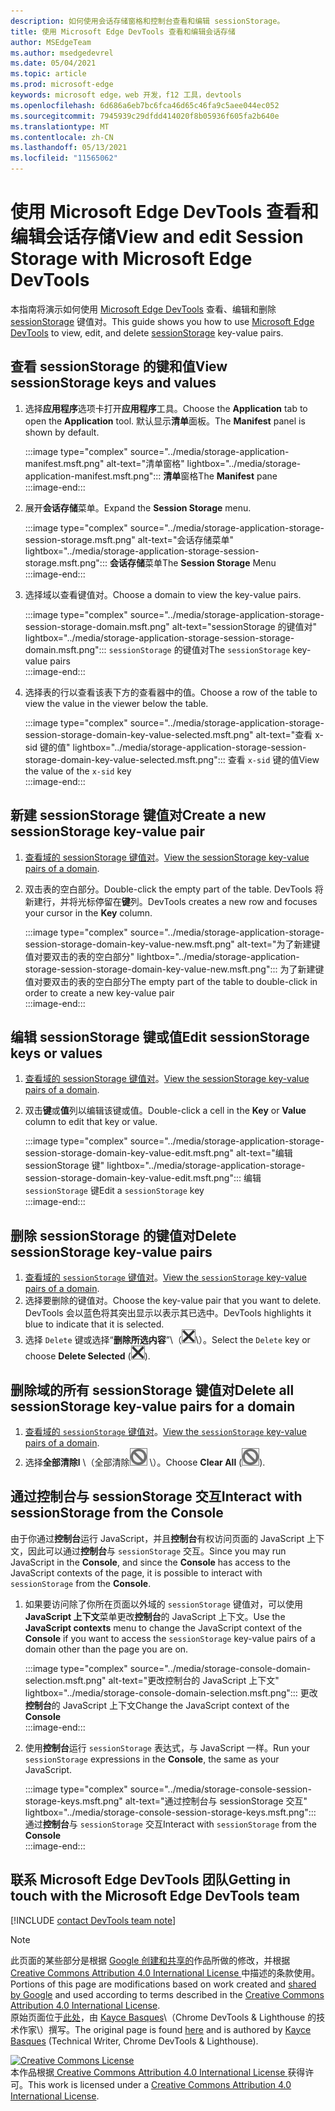 ```yaml
---
description: 如何使用会话存储窗格和控制台查看和编辑 sessionStorage。
title: 使用 Microsoft Edge DevTools 查看和编辑会话存储
author: MSEdgeTeam
ms.author: msedgedevrel
ms.date: 05/04/2021
ms.topic: article
ms.prod: microsoft-edge
keywords: microsoft edge，web 开发，f12 工具，devtools
ms.openlocfilehash: 6d686a6eb7bc6fca46d65c46fa9c5aee044ec052
ms.sourcegitcommit: 7945939c29dfdd414020f8b05936f605fa2b640e
ms.translationtype: MT
ms.contentlocale: zh-CN
ms.lasthandoff: 05/13/2021
ms.locfileid: "11565062"
---
```

<!-- Copyright Kayce Basques 

   Licensed under the Apache License, Version 2.0 (the "License");
   you may not use this file except in compliance with the License.
   You may obtain a copy of the License at

       https://www.apache.org/licenses/LICENSE-2.0

   Unless required by applicable law or agreed to in writing, software
   distributed under the License is distributed on an "AS IS" BASIS,
   WITHOUT WARRANTIES OR CONDITIONS OF ANY KIND, either express or implied.
   See the License for the specific language governing permissions and
   limitations under the License.  -->
# <a name="view-and-edit-session-storage-with-microsoft-edge-devtools"></a><span data-ttu-id="27b44-104">使用 Microsoft Edge DevTools 查看和编辑会话存储</span><span class="sxs-lookup"><span data-stu-id="27b44-104">View and edit Session Storage with Microsoft Edge DevTools</span></span>  

<span data-ttu-id="27b44-105">本指南将演示如何使用 [Microsoft Edge DevTools][MicrosoftEdgeDevTools] 查看、编辑和删除 [sessionStorage][MDNSessionStorage] 键值对。</span><span class="sxs-lookup"><span data-stu-id="27b44-105">This guide shows you how to use [Microsoft Edge DevTools][MicrosoftEdgeDevTools] to view, edit, and delete [sessionStorage][MDNSessionStorage] key-value pairs.</span></span>  

## <a name="view-sessionstorage-keys-and-values"></a><span data-ttu-id="27b44-106">查看 sessionStorage 的键和值</span><span class="sxs-lookup"><span data-stu-id="27b44-106">View sessionStorage keys and values</span></span>  

1.  <span data-ttu-id="27b44-107">选择**应用程序**选项卡打开**应用程序**工具。</span><span class="sxs-lookup"><span data-stu-id="27b44-107">Choose the **Application** tab to open the **Application** tool.</span></span>  <span data-ttu-id="27b44-108">默认显示**清单**面板。</span><span class="sxs-lookup"><span data-stu-id="27b44-108">The **Manifest** panel is shown by default.</span></span>  
    
    :::image type="complex" source="../media/storage-application-manifest.msft.png" alt-text="清单窗格" lightbox="../media/storage-application-manifest.msft.png":::
       <span data-ttu-id="27b44-110">**清单**窗格</span><span class="sxs-lookup"><span data-stu-id="27b44-110">The **Manifest** pane</span></span>  
    :::image-end:::  
    
1.  <span data-ttu-id="27b44-111">展开**会话存储**菜单。</span><span class="sxs-lookup"><span data-stu-id="27b44-111">Expand the **Session Storage** menu.</span></span>  
    
    :::image type="complex" source="../media/storage-application-storage-session-storage.msft.png" alt-text="会话存储菜单" lightbox="../media/storage-application-storage-session-storage.msft.png":::
       <span data-ttu-id="27b44-113">**会话存储**菜单</span><span class="sxs-lookup"><span data-stu-id="27b44-113">The **Session Storage** Menu</span></span>  
    :::image-end:::  
    
1.  <span data-ttu-id="27b44-114">选择域以查看键值对。</span><span class="sxs-lookup"><span data-stu-id="27b44-114">Choose a domain to view the key-value pairs.</span></span>  
    
    :::image type="complex" source="../media/storage-application-storage-session-storage-domain.msft.png" alt-text="sessionStorage 的键值对" lightbox="../media/storage-application-storage-session-storage-domain.msft.png":::
       <span data-ttu-id="27b44-116">`sessionStorage` 的键值对</span><span class="sxs-lookup"><span data-stu-id="27b44-116">The `sessionStorage` key-value pairs</span></span>  
    :::image-end:::  
    
1.  <span data-ttu-id="27b44-117">选择表的行以查看该表下方的查看器中的值。</span><span class="sxs-lookup"><span data-stu-id="27b44-117">Choose a row of the table to view the value in the viewer below the table.</span></span>  
    
    :::image type="complex" source="../media/storage-application-storage-session-storage-domain-key-value-selected.msft.png" alt-text="查看 x-sid 键的值" lightbox="../media/storage-application-storage-session-storage-domain-key-value-selected.msft.png":::
       <span data-ttu-id="27b44-119">查看 `x-sid` 键的值</span><span class="sxs-lookup"><span data-stu-id="27b44-119">View the value of the `x-sid` key</span></span>  
    :::image-end:::  
    
## <a name="create-a-new-sessionstorage-key-value-pair"></a><span data-ttu-id="27b44-120">新建 sessionStorage 键值对</span><span class="sxs-lookup"><span data-stu-id="27b44-120">Create a new sessionStorage key-value pair</span></span>  

1.  <span data-ttu-id="27b44-121">[查看域的 sessionStorage 键值对](#view-sessionstorage-keys-and-values)。</span><span class="sxs-lookup"><span data-stu-id="27b44-121">[View the sessionStorage key-value pairs of a domain](#view-sessionstorage-keys-and-values).</span></span>  
1.  <span data-ttu-id="27b44-122">双击表的空白部分。</span><span class="sxs-lookup"><span data-stu-id="27b44-122">Double-click the empty part of the table.</span></span>  <span data-ttu-id="27b44-123">DevTools 将新建行，并将光标停留在**键**列。</span><span class="sxs-lookup"><span data-stu-id="27b44-123">DevTools creates a new row and focuses your cursor in the **Key** column.</span></span>  
    
    :::image type="complex" source="../media/storage-application-storage-session-storage-domain-key-value-new.msft.png" alt-text="为了新建键值对要双击的表的空白部分" lightbox="../media/storage-application-storage-session-storage-domain-key-value-new.msft.png":::
       <span data-ttu-id="27b44-125">为了新建键值对要双击的表的空白部分</span><span class="sxs-lookup"><span data-stu-id="27b44-125">The empty part of the table to double-click in order to create a new key-value pair</span></span>  
    :::image-end:::  
    
## <a name="edit-sessionstorage-keys-or-values"></a><span data-ttu-id="27b44-126">编辑 sessionStorage 键或值</span><span class="sxs-lookup"><span data-stu-id="27b44-126">Edit sessionStorage keys or values</span></span>  

1.  <span data-ttu-id="27b44-127">[查看域的 sessionStorage 键值对](#view-sessionstorage-keys-and-values)。</span><span class="sxs-lookup"><span data-stu-id="27b44-127">[View the sessionStorage key-value pairs of a domain](#view-sessionstorage-keys-and-values).</span></span>  
1.  <span data-ttu-id="27b44-128">双击**键**或**值**列以编辑该键或值。</span><span class="sxs-lookup"><span data-stu-id="27b44-128">Double-click a cell in the **Key** or **Value** column to edit that key or value.</span></span>  
    
    :::image type="complex" source="../media/storage-application-storage-session-storage-domain-key-value-edit.msft.png" alt-text="编辑 sessionStorage 键" lightbox="../media/storage-application-storage-session-storage-domain-key-value-edit.msft.png":::
       <span data-ttu-id="27b44-130">编辑 `sessionStorage` 键</span><span class="sxs-lookup"><span data-stu-id="27b44-130">Edit a `sessionStorage` key</span></span>  
    :::image-end:::  
    
## <a name="delete-sessionstorage-key-value-pairs"></a><span data-ttu-id="27b44-131">删除 sessionStorage 的键值对</span><span class="sxs-lookup"><span data-stu-id="27b44-131">Delete sessionStorage key-value pairs</span></span>  

1.  <span data-ttu-id="27b44-132">[查看域的 `sessionStorage` 键值对](#view-sessionstorage-keys-and-values)。</span><span class="sxs-lookup"><span data-stu-id="27b44-132">[View the `sessionStorage` key-value pairs of a domain](#view-sessionstorage-keys-and-values).</span></span>  
1.  <span data-ttu-id="27b44-133">选择要删除的键值对。</span><span class="sxs-lookup"><span data-stu-id="27b44-133">Choose the key-value pair that you want to delete.</span></span>  <span data-ttu-id="27b44-134">DevTools 会以蓝色将其突出显示以表示其已选中。</span><span class="sxs-lookup"><span data-stu-id="27b44-134">DevTools highlights it blue to indicate that it is selected.</span></span>  
1.  <span data-ttu-id="27b44-135">选择 `Delete` 键或选择“**删除所选内容**”\（![删除所选内容](../media/delete-icon.msft.png)\）。</span><span class="sxs-lookup"><span data-stu-id="27b44-135">Select the `Delete` key or choose **Delete Selected** \(![Delete Selected](../media/delete-icon.msft.png)\).</span></span>  
    
## <a name="delete-all-sessionstorage-key-value-pairs-for-a-domain"></a><span data-ttu-id="27b44-136">删除域的所有 sessionStorage 键值对</span><span class="sxs-lookup"><span data-stu-id="27b44-136">Delete all sessionStorage key-value pairs for a domain</span></span>  

1.  <span data-ttu-id="27b44-137">[查看域的 `sessionStorage` 键值对](#view-sessionstorage-keys-and-values)。</span><span class="sxs-lookup"><span data-stu-id="27b44-137">[View the `sessionStorage` key-value pairs of a domain](#view-sessionstorage-keys-and-values).</span></span>  
1.  <span data-ttu-id="27b44-138">选择**全部清除l** \（全部清除![ ](../media/clear-icon.msft.png) \）。</span><span class="sxs-lookup"><span data-stu-id="27b44-138">Choose **Clear All** \(![Clear All](../media/clear-icon.msft.png)\).</span></span>  
    
## <a name="interact-with-sessionstorage-from-the-console"></a><span data-ttu-id="27b44-139">通过控制台与 sessionStorage 交互</span><span class="sxs-lookup"><span data-stu-id="27b44-139">Interact with sessionStorage from the Console</span></span>  

<span data-ttu-id="27b44-140">由于你通过**控制台**运行 JavaScript，并且**控制台**有权访问页面的 JavaScript 上下文，因此可以通过**控制台**与 `sessionStorage` 交互。</span><span class="sxs-lookup"><span data-stu-id="27b44-140">Since you may run JavaScript in the **Console**, and since the **Console** has access to the JavaScript contexts of the page, it is possible to interact with `sessionStorage` from the **Console**.</span></span>  

1.  <span data-ttu-id="27b44-141">如果要访问除了你所在页面以外域的 `sessionStorage` 键值对，可以使用 **JavaScript 上下文**菜单更改**控制台**的 JavaScript 上下文。</span><span class="sxs-lookup"><span data-stu-id="27b44-141">Use the **JavaScript contexts** menu to change the JavaScript context of the **Console** if you want to access the `sessionStorage` key-value pairs of a domain other than the page you are on.</span></span>  
    
    :::image type="complex" source="../media/storage-console-domain-selection.msft.png" alt-text="更改控制台的 JavaScript 上下文" lightbox="../media/storage-console-domain-selection.msft.png":::
       <span data-ttu-id="27b44-143">更改**控制台**的 JavaScript 上下文</span><span class="sxs-lookup"><span data-stu-id="27b44-143">Change the JavaScript context of the **Console**</span></span>  
    :::image-end:::  
    
1.  <span data-ttu-id="27b44-144">使用**控制台**运行 `sessionStorage` 表达式，与 JavaScript 一样。</span><span class="sxs-lookup"><span data-stu-id="27b44-144">Run your `sessionStorage` expressions in the **Console**, the same as your JavaScript.</span></span>  
    
    :::image type="complex" source="../media/storage-console-session-storage-keys.msft.png" alt-text="通过控制台与 sessionStorage 交互" lightbox="../media/storage-console-session-storage-keys.msft.png":::
       <span data-ttu-id="27b44-146">通过**控制台**与 `sessionStorage` 交互</span><span class="sxs-lookup"><span data-stu-id="27b44-146">Interact with `sessionStorage` from the **Console**</span></span>  
    :::image-end:::  
    
## <a name="getting-in-touch-with-the-microsoft-edge-devtools-team"></a><span data-ttu-id="27b44-147">联系 Microsoft Edge DevTools 团队</span><span class="sxs-lookup"><span data-stu-id="27b44-147">Getting in touch with the Microsoft Edge DevTools team</span></span>  

[!INCLUDE [contact DevTools team note](../includes/contact-devtools-team-note.md)]  

<!-- links -->  

[MicrosoftEdgeDevTools]: ../../devtools-guide-chromium/index.md "Microsoft Edge (Chromium) 开发人员工具 | Microsoft Docs"  

[MDNSessionStorage]: https://developer.mozilla.org/docs/Web/API/Window/sessionStorage "Window.sessionStorage | MDN"  

> [!NOTE]
> <span data-ttu-id="27b44-150">此页面的某些部分是根据 [Google 创建和共享的][GoogleSitePolicies]作品所做的修改，并根据[ Creative Commons Attribution 4.0 International License ][CCA4IL]中描述的条款使用。</span><span class="sxs-lookup"><span data-stu-id="27b44-150">Portions of this page are modifications based on work created and [shared by Google][GoogleSitePolicies] and used according to terms described in the [Creative Commons Attribution 4.0 International License][CCA4IL].</span></span>  
> <span data-ttu-id="27b44-151">原始页面位于[此处](https://developers.google.com/web/tools/chrome-devtools/storage/sessionstorage)，由 [Kayce Basques][KayceBasques]\（Chrome DevTools \& Lighthouse 的技术作家\）撰写。</span><span class="sxs-lookup"><span data-stu-id="27b44-151">The original page is found [here](https://developers.google.com/web/tools/chrome-devtools/storage/sessionstorage) and is authored by [Kayce Basques][KayceBasques] \(Technical Writer, Chrome DevTools \& Lighthouse\).</span></span>  

[![Creative Commons License][CCby4Image]][CCA4IL]  
<span data-ttu-id="27b44-153">本作品根据[ Creative Commons Attribution 4.0 International License ][CCA4IL]获得许可。</span><span class="sxs-lookup"><span data-stu-id="27b44-153">This work is licensed under a [Creative Commons Attribution 4.0 International License][CCA4IL].</span></span>  

[CCA4IL]: https://creativecommons.org/licenses/by/4.0  
[CCby4Image]: https://i.creativecommons.org/l/by/4.0/88x31.png  
[GoogleSitePolicies]: https://developers.google.com/terms/site-policies  
[KayceBasques]: https://developers.google.com/web/resources/contributors#kayce-basques  
